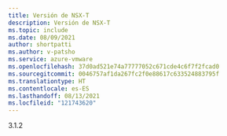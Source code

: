 ```yaml
---
title: Versión de NSX-T
description: Versión de NSX-T
ms.topic: include
ms.date: 08/09/2021
author: shortpatti
ms.author: v-patsho
ms.service: azure-vmware
ms.openlocfilehash: 37d0ad521e74a77777052c671cde4c6f7f2fcad0
ms.sourcegitcommit: 0046757af1da267fc2f0e88617c633524883795f
ms.translationtype: HT
ms.contentlocale: es-ES
ms.lasthandoff: 08/13/2021
ms.locfileid: "121743620"
---
```

3.1.2
